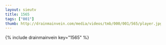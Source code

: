 ```yaml
--- 
layout: sieutv
title: 1565
tags: ["001"]
thumb: http://drainmainvein.com/media/videos/tmb/000/001/565/player.jpg
---
```

{% include drainmainvein key="1565" %} 
